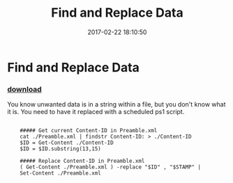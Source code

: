 ﻿---
pid:            6747
poster:         Danielle
title:          Find and Replace Data
date:           2017-02-22 18:10:50
format:         posh
parent:         0
parent:         0

---

# Find and Replace Data

### [download](6747.ps1)

You know unwanted data is in a string within a file, but you don't know what it is.  You need to have it replaced with a scheduled ps1 script.

```posh

	##### Get current Content-ID in Preamble.xml
	cat ./Preamble.xml | findstr Content-ID: > ./Content-ID
	$ID = Get-Content ./Content-ID
	$ID = $ID.substring(13,15)

	##### Replace Content-ID in Preamble.xml
	( Get-Content ./Preamble.xml ) -replace "$ID" , "$STAMP" | 
	Set-Content ./Preamble.xml

```
